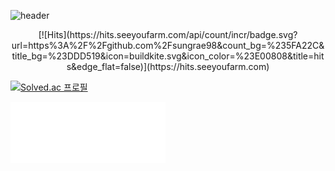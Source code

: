 ![header](https://capsule-render.vercel.app/api?type=waving&color=gradient&height=120&animation=fadeIn&section=footer&text=🚗🚘🚛&fontAlign=70)

<div align=center>
[![Hits](https://hits.seeyoufarm.com/api/count/incr/badge.svg?url=https%3A%2F%2Fgithub.com%2Fsungrae98&count_bg=%235FA22C&title_bg=%23DDD519&icon=buildkite.svg&icon_color=%23E00808&title=hits&edge_flat=false)](https://hits.seeyoufarm.com)
</div>

[![Solved.ac
프로필](http://mazassumnida.wtf/api/v2/generate_badge?boj={handle})](https://solved.ac/{handle})

<img src="https://raw.githubusercontent.com/dkssud8150/github-stats-transparent/output/generated/languages.svg" width="49.2%" />


